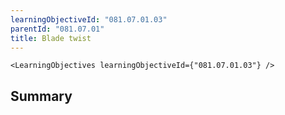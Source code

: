 ```yaml
---
learningObjectiveId: "081.07.01.03"
parentId: "081.07.01"
title: Blade twist
---
```


```tsx eval
<LearningObjectives learningObjectiveId={"081.07.01.03"} />
```

## Summary

